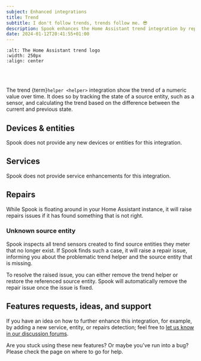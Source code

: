 ```yaml
---
subject: Enhanced integrations
title: Trend
subtitle: I don't follow trends, trends follow me. 😎
description: Spook enhances the Home Assistant trend integration by report issues in the repairs dashboard.
date: 2024-01-12T20:41:55+01:00
---
```


```{image} https://brands.home-assistant.io/trend/logo.png
:alt: The Home Assistant trend logo
:width: 250px
:align: center
```

<br><br>

The trend {term}`helper <helper>` integration show the trend of a numeric value over time. It does so by tracking the state of a source entity, such as a sensor, and calculating the trend based on the difference between the current and previous state.

## Devices & entities

Spook does not provide any new devices or entities for this integration.

## Services

Spook does not provide service enhancements for this integration.

## Repairs

While Spook is floating around in your Home Assistant instance, it will raise repairs issues if it has found something that is not right.

### Unknown source entity

Spook inspects all trend sensors created to find source entities they meter that no longer exist. If Spook finds such a case, it will raise a repair issue, informing you about the problematic trend helper and the source entity that is missing.

To resolve the raised issue, you can either remove the trend helper or restore the referenced source entity. Spook will automatically remove the repair issue once the issue is fixed.

## Features requests, ideas, and support

If you have an idea on how to further enhance this integration, for example, by adding a new service, entity, or repairs detection; feel free to [let us know in our discussion forums](https://github.com/frenck/spook/discussions).

Are you stuck using these new features? Or maybe you've run into a bug? Please check the [](../support) page on where to go for help.
